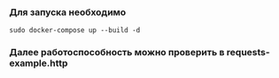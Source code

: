 ### Для запуска необходимо
```sudo docker-compose up --build -d```

### Далее работоспособность можно проверить в requests-example.http